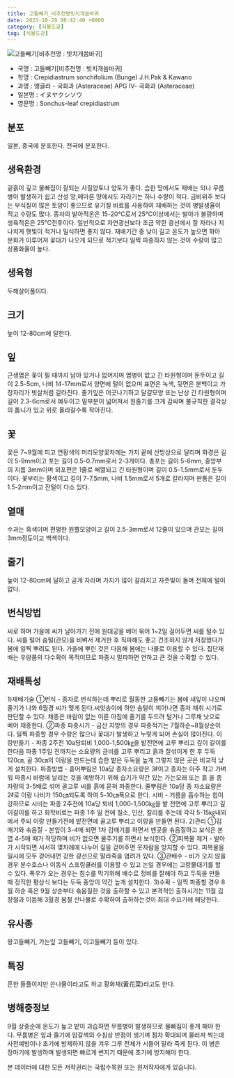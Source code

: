 ```yaml
---
title: 고들빼기_비추천명빗치개씀바귀
date: 2023-10-29 00:42:40 +0800
category: [식물도감]
tag: [식물도감]
---
```




![고들빼기[비추천명 : 빗치개씀바귀]](/fileUpload/plants/basic/Compositae/Crepidiastrum/2661/1_th2.JPG)
- 국명 : 고들빼기[비추천명 : 빗치개씀바귀]
- 학명 : Crepidiastrum sonchifolium (Bunge) J.H.Pak & Kawano
- 과명 : 앵글러 - 국화과 (Asteraceae) APG Ⅳ- 국화과 (Asteraceae)
- 일본명 : イヌヤクシソウ
- 영문명 : Sonchus-leaf crepidiastrum


## 분포
일본, 중국에 분포한다.전국에 분포한다.
## 생육환경
겉흙이 깊고 물빠짐이 잘되는 사질양토나 양토가 좋다. 습한 땅에서도 재배는 되나 무름병이 발생하기 쉽고 산성 땅,메마른 땅에서도 자라기는 하나 수량이 적다.금비위주 보다는 부식질이 많은 토양이 좋으므로 유기질 비료를 사용하여 재배하는 것이 병발생율이 적고 수량도 많다.종자의 발아적온은 15-20℃로서 25℃이상에서는 발아가 불량하며 생육적온은 25℃전후이다. 일반적으로 자연광선보다 조금 약한 광선에서 잘 자라나 지나치게 햇빛이 적거나 밀식하면 좋지 않다.재배기간 중 낮이 길고 온도가 높으면 화아 분화가 이루어져 꽃대가 나오게 되므로 적기보다 일찍 파종하지 않는 것이 수량이 많고 상품화율이 높다.
## 생육형
두해살이풀이다.
## 크기
높이 12-80cm에 달한다.
## 잎
근생엽은 꽃이 필 때까지 남아 있거나 없어지며 엽병이 없고 긴 타원형이며 둔두이고 길이 2.5-5cm, 나비 14-17mm로서 양면에 털이 없으며 표면은 녹색, 뒷면은 분백이고 가장자리가 빗살처럼 갈라진다. 줄기잎은 어긋나기하고 달걀모양 또는 난상 긴 타원형이며 길이 2.3-6cm로서 예두이고 밑부분이 넓어져서 원줄기를 크게 감싸며 불규칙한 결각상의 톱니가 있고 위로 올라갈수록 작아진다.
## 꽃
꽃은 7~9월에 피고 연황색의 머리모양꽃차례는 가지 끝에 산방상으로 달리며 화경은 길이 5-9mm이고 포는 길이 0.5-0.7mm로서 2-3개이다. 총포는 길이 5-6mm, 중앙부의 지름 3mm이며 외포편은 1줄로 배열되고 긴 타원형이며 길이 0.5-1.5mm로서 둔두이다. 꽃부리는 황색이고 길이 7-7.5mm, 나비 1.5mm로서 5개로 갈라지며 판통은 길이 1.5-2mm이고 잔털이 다소 있다.
## 열매
수과는 흑색이며 편평한 원뿔모양이고 길이 2.5-3mm로서 12줄이 있으며 관모는 길이 3mm정도이고 백색이다.
## 줄기
높이 12-80cm에 달하고 곧게 자라며 가지가 많이 갈라지고 자줏빛이 돌며 전체에 털이 없다.
## 번식방법
씨로 하며 가을에 씨가 날아가기 전에 원대궁을 베어 묶어 1~2일 걸어두면 씨를 털수 있다. 씨를 털어 솜털(관모)을 비벼서 제거한 후 직파해도 좋고 건조하지 않게 저장했다가 봄에 일찍 뿌려도 된다. 가을에 뿌린 것은 다음해 봄에는 나물로 이용할 수 있다. 집단재배는 우량품의 다수확이 목적이므로 파종시 밀파하면 연하고 큰 것을 수확할 수 있다.
## 재배특성
1)재배기술 ①번식 - 종자로 번식하는데 뿌리로 월동한 고들빼기는 봄에 새잎이 나오며 줄기가 나와 6월경 씨가 맺게 된다.씨앗송이에 하얀 솜털이 피어나면 종자 채취 시기로 판단할 수 있다. 채종은 바람이 없는 이른 아침에 줄기를 두드려 털거나 그루채 낫으로 베어 채종한다. ②파종 파종시기 - 금산 지방의 경우 파종적기는 7월하순~8월상순이다. 일찍 파종할 경우 수량은 많으나 꽃대가 발생하고 누렇게 되어 손실이 많아진다. 이랑만들기 - 파종 2주전 10a당퇴비 1,000-1,500㎏을 밭전면에 고루 뿌리고  깊이 갈이를 한다음 파종 1주일 전까지는 소요량의 금비를 고루 뿌리고 흙과  잘섞이게 한 후 두둑 120㎝, 골 30㎝의 이랑을 만드는데 습한 밭은 두둑을 높게 그렇지 않은 곳은 비교적 낮게 설치한다. 파종방법 - 흩어뿌림은 10a당 종자소요량은 3ℓ이고 종자는 아주 작고 가벼워 파종시 바람에 날리는 것을 예방하기 위해 습기가 약간 있는 가는모래 또는 흙 을 종자량의 3-5배로 섞어 골고루 씨를 흙에 묻혀 파종한다. 줄뿌림은 10a당 종 자소요량은 2ℓ로 이랑 나비가 150㎝되도록 하여 5-10㎝폭으로 한다. 시비 - 거름을 흡수하는 힘이 강하므로 시비는 파종 2주전에 10a당 퇴비 1,000-1,500㎏을 밭 전면에 고루 뿌리고 깊이갈이를 하고 화학비료는 파종 1주 일 전에 질소, 인산, 칼리를 주는데 각각 5-15㎏내외에서 주되 이랑 만들기전에  밭전면에 골고루 뿌리고 이랑을 만들면 된다. 2)관리 ①김매기와 솎음질 - 본잎이 3-4매 되면 1차 김매기를 하면서 벤곳을 솎음질하고 보식은 본엽 4-5매 때가 적당하며 비가 없으면 물주기를 하면서 보식한다. ②피복물 제거 - 발아가 시작되면 서서히 몇차례에 나누어 짚을 걷어주면 웃자람을 방지할 수 있다. 피복물을 일시에 모두 걷어내면 강한 광선으로 말라죽을 염려가 있다. ③관배수 - 비가 오지 않을 경우 분수호스나 이동식 스프링쿨러를 이용할 수 있고 논일 경우에는 고랑물대기를 할 수 있다. 폭우가 오는 경우는 침수를 막기위해 배수로 정비를 잘해야 하고 두둑을 만들 때 정직한 평상식 보다는 두둑  중앙이 약간 높게 설치한다.3)수확 - 일찍 파종할 경우 8월 하순 혹은 9월 상순부터 솎음질한 것을 출하할 수 있고 본격적인 출하시기는 11월 김장철과 이듬해 3월경 봄철 산나물로 수확하여 출하하는것이 최대 수요기에 해당한다.
## 유사종
왕고들빼기, 가는잎 고들빼기, 이고들빼기 등이 있다.
## 특징
흔한 들풀이지만 쓴나물이라고도 하고 황화채(黃花菜)라고도 한다.
## 병해충정보
9월 상중순에 온도가 높고 밭이 과습하면 무름병이 발생하므로 물빠짐이 좋게 해야 한다. 무름병은 잎과 줄기에 암갈색의 수침상 반점이 생기며 점차 확대되며 물러져 썩는데 사전예방이나 초기에 방제하지 않을 겨우 그루 전체가 시들어 말라 죽게 된다. 이 병은 장마기에 발생하며 발생되면 빠르게 번지기 때문에 초기에 방지해야 한다.






본 데이터에 대한 모든 저작권리는 국립수목원 또는 원저작자에게 있습니다.

